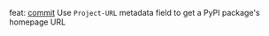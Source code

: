 feat: [commit](https://codeberg.org/forgejo/forgejo/commit/76a85d26c8576fc410dc6494f2907ffc2b353c39) Use `Project-URL` metadata field to get a PyPI package's homepage URL
